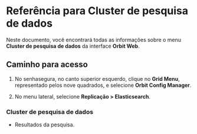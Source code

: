 # Referência para Cluster de pesquisa de dados

Neste documento, você encontrará todas as informações sobre o menu **Cluster de pesquisa de dados** da interface **Orbit Web**.

## Caminho para acesso

1. No senhasegura, no canto superior esquerdo, clique no **Grid Menu**, representado pelos nove quadrados, e selecione **Orbit Config Manager**.

1. No menu lateral, selecione **Replicação > Elasticsearch**.

### Cluster de pesquisa de dados

* Resultados da pesquisa.
